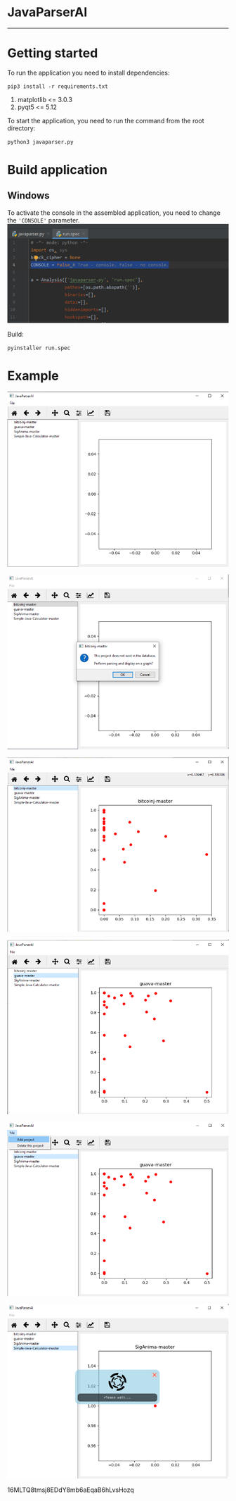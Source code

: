 # JavaParserAI
____
# Getting started
To run the application you need to install dependencies:
```
pip3 install -r requirements.txt
```
1. matplotlib <= 3.0.3
2. pyqt5 <= 5.12

To start the application, you need to run the command from the root directory:
```
python3 javaparser.py
```

# Build application

Windows
-------
To activate the console in the assembled application, you need to change the `'CONSOLE'` parameter.
![qtmain.py](doc/console.png)

Build:
```
pyinstaller run.spec
```

# Example

![qtmain.py](doc/1.png)

![qtmain.py](doc/2.png)

![qtmain.py](doc/3.png)

![qtmain.py](doc/4.png)

![qtmain.py](doc/5.png)

![qtmain.py](doc/6.png)


16MLTQ8tmsj8EDdY8mb6aEqaB6hLvsHozq